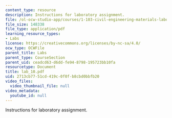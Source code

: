 ```yaml
---
content_type: resource
description: Instructions for laboratory assignment.
file: /ol-ocw-studio-app/courses/1-103-civil-engineering-materials-laboratory-spring-2004/2713cb7751cd419c0f0fb8cbd0bbfb20_lab_10.pdf
file_size: 148338
file_type: application/pdf
learning_resource_types:
- Labs
license: https://creativecommons.org/licenses/by-nc-sa/4.0/
ocw_type: OCWFile
parent_title: Labs
parent_type: CourseSection
parent_uid: ceadcd63-d6dd-fe94-8798-195723bb10fa
resourcetype: Document
title: lab_10.pdf
uid: 2713cb77-51cd-419c-0f0f-b8cbd0bbfb20
video_files:
  video_thumbnail_file: null
video_metadata:
  youtube_id: null
---
```

Instructions for laboratory assignment.